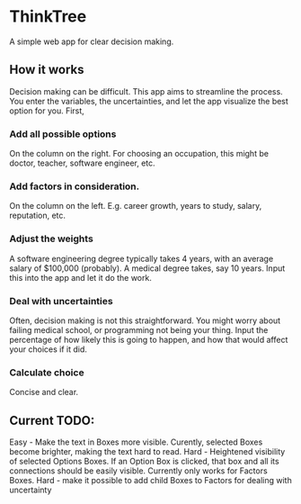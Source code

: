 # ThinkTree

A simple web app for clear decision making.

## How it works

Decision making can be difficult. This app aims to streamline the process. You enter the variables, the uncertainties, and let the app visualize the best option for you. First,

### Add all possible options
On the column on the right. For choosing an occupation, this might be doctor, teacher, software engineer, etc.

### Add factors in consideration.
On the column on the left. E.g. career growth, years to study, salary, reputation, etc.

### Adjust the weights
A software engineering degree typically takes 4 years, with an average salary of $100,000 (probably). A medical degree takes, say 10 years. Input this into the app and let it do the work.

### Deal with uncertainties
Often, decision making is not this straightforward. You might worry about failing medical school, or programming not being your thing. Input the percentage of how likely this is going to happen, and how that would affect your choices if it did.

### Calculate choice
Concise and clear.


## Current TODO:
Easy - Make the text in Boxes more visible. Curently, selected Boxes become brighter, making the text hard to read.
Hard - Heightened visibility of selected Options Boxes. If an Option Box is clicked, that box and all its connections should be easily visible. Currently only works for Factors Boxes.
Hard - make it possible to add child Boxes to Factors for dealing with uncertainty

